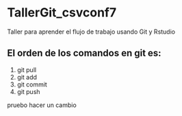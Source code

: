 # TallerGit_csvconf7
Taller para aprender el flujo de trabajo usando Git y Rstudio

## El orden de los comandos en git es:
1. git pull
2. git add
3. git commit
4. git push


pruebo hacer un cambio



